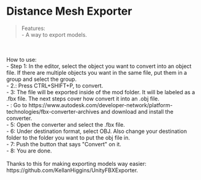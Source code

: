# Distance Mesh Exporter

> Features:
<br>- A way to export models.
<br>
<br> How to use:
<br> - Step 1: In the editor, select the object you want to convert into an object file. If there are multiple objects you want in the same file, put them in a group and select the group.
<br> - 2.: Press CTRL+SHIFT+P, to convert.
<br> - 3: The file will be exported inside of the mod folder. It will be labeled as a .fbx file. The next steps cover how convert it into an .obj file.
<br> - : Go to https://www.autodesk.com/developer-network/platform-technologies/fbx-converter-archives and download and install the converter. 
<br> - 5: Open the converter and select the .fbx file.
<br> - 6: Under destination format, select OBJ. Also change your destination folder to the folder you want to put the obj file in.
<br> - 7: Push the button that says "Convert" on it.
<br> - 8: You are done.
<br>
<br>Thanks to this for making exporting models way easier: https://github.com/KellanHiggins/UnityFBXExporter.